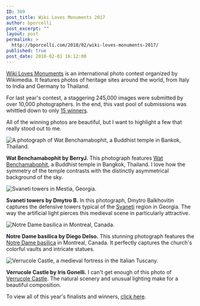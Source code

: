 ```yaml
---
ID: 389
post_title: Wiki Loves Monuments 2017
author: bporcelli
post_excerpt: ""
layout: post
permalink: >
  http://bporcelli.com/2018/02/wiki-loves-monuments-2017/
published: true
post_date: 2018-02-01 16:12:00
---
```

[Wiki Loves Monuments][1] is an international photo contest organized by Wikimedia. It features photos of heritage sites around the world, from Italy to India and Germany to Thailand.

For last year's contest, a staggering 245,000 images were submitted by over 10,000 photographers. In the end, this vast pool of submissions was whittled down to only [15 winners][2].

All of the winning photos are beautiful, but I want to highlight a few that really stood out to me.

![A photograph of Wat Benchamabophit, a Buddhist temple in Bankok, Thailand.][3]

**Wat Benchamabophit by BerryJ.** This photograph features [Wat Benchamabophit][4], a Buddhist temple in Bangkok, Thailand. I love how the symmetry of the temple contrasts with the distinctly asymmetrical background of the sky.

![Svaneti towers in Mestia, Georgia.][5]

**Svaneti towers by Dmytro B.** In this photograph, Dmytro Balkhovitin captures the defensive towers typical of the [Svaneti][6] region in Georgia. The way the artificial light pierces this medieval scene in particularly attractive.

![Notre Dame basilica in Montreal, Canada.][7]

**Notre Dame basilica by Diego Delso.** This stunning photograph features the [Notre Dame basilica][8] in Montreal, Canada. It perfectly captures the church's colorful vaults and intricate statues.

![Verrucole Castle, a medieval fortress in the Italian Tuscany.][9]

**Verrucole Castle by Iris Gonelli.** I can't get enough of this photo of [Verrucole Castle][10]. The natural scenery and unusual lighting make for a beautiful composition.

To view all of this year's finalists and winners, [click here][11].

 [1]: https://www.wikilovesmonuments.org/contest/
 [2]: http://www.wikilovesmonuments.org/the-winners-of-2017/
 [3]: https://upload.wikimedia.org/wikipedia/commons/thumb/0/0a/01-%E0%B8%A7%E0%B8%B1%E0%B8%94%E0%B9%80%E0%B8%9A%E0%B8%8D%E0%B8%88%E0%B8%A1%E0%B8%9A%E0%B8%9E%E0%B8%B4%E0%B8%95%E0%B8%A3%E0%B8%94%E0%B8%B8%E0%B8%AA%E0%B8%B4%E0%B8%95%E0%B8%A7%E0%B8%99%E0%B8%B2%E0%B8%A3%E0%B8%B2%E0%B8%A1%E0%B8%A3%E0%B8%B2%E0%B8%8A%E0%B8%A7%E0%B8%A3%E0%B8%A7%E0%B8%B4%E0%B8%AB%E0%B8%B2%E0%B8%A3.jpg/1024px-01-%E0%B8%A7%E0%B8%B1%E0%B8%94%E0%B9%80%E0%B8%9A%E0%B8%8D%E0%B8%88%E0%B8%A1%E0%B8%9A%E0%B8%9E%E0%B8%B4%E0%B8%95%E0%B8%A3%E0%B8%94%E0%B8%B8%E0%B8%AA%E0%B8%B4%E0%B8%95%E0%B8%A7%E0%B8%99%E0%B8%B2%E0%B8%A3%E0%B8%B2%E0%B8%A1%E0%B8%A3%E0%B8%B2%E0%B8%8A%E0%B8%A7%E0%B8%A3%E0%B8%A7%E0%B8%B4%E0%B8%AB%E0%B8%B2%E0%B8%A3.jpg
 [4]: https://en.wikipedia.org/wiki/Wat_Benchamabophit
 [5]: https://upload.wikimedia.org/wikipedia/commons/thumb/d/d2/Mestia,_evening.jpg/1024px-Mestia,_evening.jpg
 [6]: https://en.wikipedia.org/wiki/Svaneti
 [7]: https://upload.wikimedia.org/wikipedia/commons/thumb/c/c8/Bas%C3%ADlica_de_Notre-Dame,_Montreal,_Canad%C3%A1,_2017-08-12,_DD_01-03_HDR.jpg/1021px-Bas%C3%ADlica_de_Notre-Dame,_Montreal,_Canad%C3%A1,_2017-08-12,_DD_01-03_HDR.jpg
 [8]: https://en.wikipedia.org/wiki/Notre-Dame_Basilica_%28Montreal%29
 [9]: https://upload.wikimedia.org/wikipedia/commons/thumb/3/39/La_fortezza_%C3%A8_un_faro_che_domina_la_valle.jpg/1024px-La_fortezza_%C3%A8_un_faro_che_domina_la_valle.jpg
 [10]: https://en.wikipedia.org/wiki/Verrucole_Castle
 [11]: https://commons.wikimedia.org/wiki/Wiki_Loves_Monuments_2017_winners#Finalists